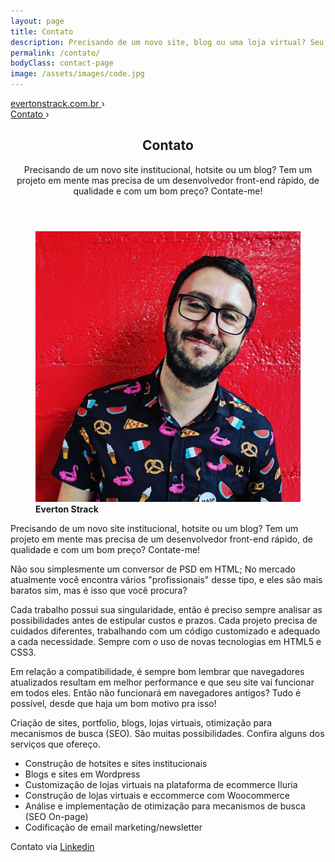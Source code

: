 ```yaml
---
layout: page
title: Contato
description: Precisando de um novo site, blog ou uma loja virtual? Seu projeto precisa de um Desenvolvedor Front-end rápido, de qualidade e com um bom preço? Contate-me!
permalink: /contato/
bodyClass: contact-page
image: /assets/images/code.jpg
---
```


<!-- breadcrumb - rich snippts -->
<div class="breadcrumb hide">
    <div id="a" itemscope itemtype="http://data-vocabulary.org/Breadcrumb" itemref="b">
        <a href="http://evertonstrack.com.br/" itemprop="url">
            <span itemprop="title">evertonstrack.com.br</span>
        </a> ›
    </div>
    <div id="b" itemscope itemtype="http://data-vocabulary.org/Breadcrumb" itemprop="child">
        <a href="http://evertonstrack.com.br/contato/" itemprop="url">
            <span itemprop="title">Contato</span>
        </a> ›
    </div>
</div>
<!-- /breadcrumb - rich snippts -->

<!-- section sobre everton -->
<section class="section section-contact">
    <header class="section-header" role="heading">
        <div class="wrap">
            <h1 class="page-heading">Contato</h1>
            <p>Precisando de um novo site institucional, hotsite ou um blog? Tem um projeto em mente mas precisa de um desenvolvedor front-end rápido, de qualidade e com um bom preço? Contate-me!</p>
        </div>
    </header>
    <div class="wrap">
        <figure role="img">
            <img src="/assets/images/evertonstrack.jpg" class="round" alt="Foto de Everton Strack" />
            <figcaption class="hide">
                <strong>Everton Strack</strong>
            </figcaption>
        </figure>
        <p>Precisando de um novo site institucional, hotsite ou um blog? Tem um projeto em mente mas precisa de um desenvolvedor front-end rápido, de qualidade e com um bom preço? Contate-me!</p>
        <p>Não sou simplesmente um conversor de PSD em HTML; No mercado atualmente você encontra vários "profissionais" desse tipo, e eles são mais baratos sim, mas é isso que você procura?</p>
        <p>Cada trabalho possui sua singularidade, então é preciso sempre analisar as possibilidades antes de estipular custos e prazos. Cada projeto precisa de cuidados diferentes, trabalhando com um código customizado e adequado a cada necessidade. Sempre com o uso de novas tecnologias em HTML5 e CSS3.</p>
        <p>Em relação a compatibilidade, é sempre bom lembrar que navegadores atualizados resultam em melhor performance e que seu site vai funcionar em todos eles. Então não funcionará em navegadores antigos? Tudo é possível, desde que haja um bom motivo pra isso!</p>
        <p>Criação de sites, portfolio, blogs, lojas virtuais, otimização para mecanismos de busca (SEO). São muitas possibilidades. Confira alguns dos serviços que ofereço.</p>
        <ul>
            <li>Construção de hotsites e sites institucionais</li>
            <li>Blogs e sites em Wordpress</li>
            <li>Customização de lojas virtuais na plataforma de ecommerce Iluria</li>
            <li>Construção de lojas virtuais e eccommerce com Woocommerce</li>
            <li>Análise e implementação de otimização para mecanismos de busca (SEO On-page)</li>
            <li>Codificação de email marketing/newsletter</li>
        </ul>
        <p>Contato via <a href="https://www.linkedin.com/in/evertonstrack/" target="_blank">Linkedin</a></p>
    </div>
</section>
<!-- /section sobre everton -->

